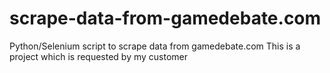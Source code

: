 # scrape-data-from-gamedebate.com
Python/Selenium script to scrape data from gamedebate.com
This is a project which is requested by my customer 
